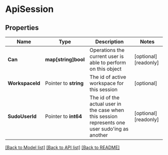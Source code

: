 # ApiSession

## Properties

Name | Type | Description | Notes
------------ | ------------- | ------------- | -------------
**Can** | **map[string]bool** | Operations the current user is able to perform on this object | [optional] [readonly] 
**WorkspaceId** | Pointer to **string** | The id of active workspace for this session | [optional] 
**SudoUserId** | Pointer to **int64** | The id of the actual user in the case when this session represents one user sudo&#39;ing as another | [optional] [readonly] 

[[Back to Model list]](../README.md#documentation-for-models) [[Back to API list]](../README.md#documentation-for-api-endpoints) [[Back to README]](../README.md)


